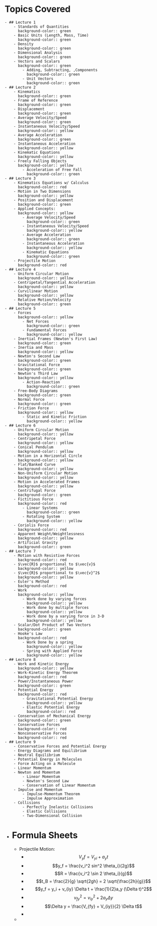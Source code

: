 # Topics Covered
	- ## Lecture 1
		- Standards of Quantities
		  background-color:: green
		- Basic Units (Length, Mass, Time)
		  background-color:: green
		- Density
		  background-color:: green
		- Dimensional Analysis
		  background-color:: green
		- Vectors and Scalars
		  background-color:: green
			- Adding, Subtracting, ,Components
			  background-color:: green
			- Unit Vectors
			  background-color:: green
	- ## Lecture 2
		- Kinematics
		  background-color:: green
		- Frame of Reference
		  background-color:: green
		- Displacement
		  background-color:: green
		- Average Velocity/Speed
		  background-color:: green
		- Instantaneous Velocity/Speed
		  background-color:: yellow
		- Average Acceleration
		  background-color:: green
		- Instantaneous Acceleration
		  background-color:: yellow
		- Kinematic Equations
		  background-color:: yellow
		- Freely Falling Objects
		  background-color:: yellow
			- Acceleration of Free Fall
			  background-color:: green
	- ## Lecture 3
		- Kinematics Equations w/ Calculus
		  background-color:: red
		- Motion in Two Dimensions
		  background-color:: yellow
		- Position and Displacement
		  background-color:: green
		- Applied Concepts:
		  background-color:: yellow
			- Average Velocity/Speed
			  background-color:: green
			- Instantaneous Velocity/Speed
			  background-color:: yellow
			- Average Acceleration
			  background-color:: green
			- Instantaneous Acceleration
			  background-color:: yellow
			- Kinematic Equations
			  background-color:: green
		- Projectile Motion
		  background-color:: red
	- ## Lecture 4
		- Uniform Circular Motion
		  background-color:: yellow
		- Centripetal/Tangential Acceleration
		  background-color:: yellow
		- Curvilinear Motion
		  background-color:: yellow
		- Relative Motion/Velocity
		  background-color:: green
	- ## Lecture 5
		- Forces
		  background-color:: yellow
			- Net Forces
			  background-color:: green
			- Fundamental Forces
			  background-color:: yellow
		- Inertial Frames (Newton's First Law)
		  background-color:: green
		- Inertia and Mass
		  background-color:: yellow
		- Newton's Second Law
		  background-color:: green
		- Gravitational Force
		  background-color:: green
		- Newton's Third Law
		  background-color:: yellow
			- Action-Reaction
			  background-color:: green
		- Free-Body Diagrams
		  background-color:: green
		- Normal Force
		  background-color:: green
		- Friction Force
		  background-color:: yellow
			- Static and Kinetic Friction
			  background-color:: yellow
	- ## Lecture 6
		- Uniform Circular Motion
		  background-color:: yellow
		- Centripetal Force
		  background-color:: yellow
		- Conical Pendulum
		  background-color:: yellow
		- Motion in a Horizontal Circle
		  background-color:: yellow
		- Flat/Banked Curve
		  background-color:: yellow
		- Non-Uniform Circular Motion
		  background-color:: yellow
		- Motion in Accelerated Frames
		  background-color:: yellow
		- Centrifugal Force
		  background-color:: green
		- Fictitious Force
		  background-color:: red
			- Linear Systems
			  background-color:: green
			- Rotating System
			  background-color:: yellow
		- Coriolis Force
		  background-color:: red
		- Apparent Weight/Weightlessness
		  background-color:: yellow
		- Artificial Gravity
		  background-color:: green
	- ## Lecture 7
		- Motion with Resistive Forces
		  background-color:: red
		- $\vec{R}$ proportional to $\vec{v}$
		  background-color:: yellow
		- $\vec{R}$ proportional to $\vec{v}^2$
		  background-color:: yellow
		- Euler's Method
		  background-color:: red
		- Work
		  background-color:: yellow
			- Work done by varying forces
			  background-color:: yellow
			- Work done by multiple forces
			  background-color:: yellow
			- Work done by a varying force in 3-D
			  background-color:: yellow
		- Scalar/Dot Product of Two Vectors
		  background-color:: green
		- Hooke's Law
		  background-color:: red
			- Work Done by a spring
			  background-color:: yellow
			- Spring with Applied Force
			  background-color:: yellow
	- ## Lecture 8
		- Work and Kinetic Energy
		  background-color:: yellow
		- Work-Kinetic Energy Theorem
		  background-color:: red
		- Power/Instantaneous Power
		  background-color:: green
		- Potential Energy
		  background-color:: red
			- Gravitational Potential Energy
			  background-color:: yellow
			- Elastic Potential Energy
			  background-color:: red
		- Conservation of Mechanical Energy
		  background-color:: green
		- Conservative Forces
		  background-color:: red
		- Nonconservative Forces
		  background-color:: red
	- ## Lecture 9
		- Conservative Forces and Potential Energy
		- Energy Diagrams and Equilibrium
		- Neutral Equilibrium
		- Potential Energy in Molecules
		- Force Acting on a Molecule
		- Linear Momentum
		- Newton and Momentum
			- Linear Momentum
			- Newton's Second Law
			- Conservation of Linear Momentum
		- Impulse and Momentum
			- Impulse-Momentum Theorem
			- Impulse Approximation
		- Collisions
			- Perfectly Inelastic Collisions
			- Elastic Collisions
			- Two-Dimensional Collision
- # Formula Sheets
	- Projectile Motion:
		- $$V_yf = V_{yi} + a_yt$$
		- $$y_f = \frac{v_i^2 sin^2 \theta_i}{2g}$$
		- $$R = \frac{v_i^2 \sin 2 \theta_i}{g}$$
		- $$t_B = \frac{2}{g} \sqrt{2gh} = 2 \sqrt{\frac{2h}{g}}$$
		- $$y_f = y_i + v_{iy} \Delta t  + \frac{1}{2}a_y (\Delta t)^2$$
		- $$v_{fy}^2 = v_{iy}^2 + 2a_y \Delta y$$
		- $$\Delta y = \frac{V_{fy} + V_{iy}}{2} \Delta t$$
		-
	-